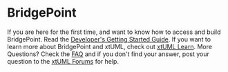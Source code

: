 BridgePoint
============
If you are here for the first time, and want to know how to access and build BridgePoint.  Read the [Developer's Getting Started Guide](https://github.com/xtuml/bridgepoint/blob/master/doc-bridgepoint/process/Developer%20Getting%20Started%20Guide.md).  If you want to learn more about BridgePoint and xtUML, check out [xtUML Learn](https://xtuml.org/learn/).  More Questions? Check the [FAQ](https://github.com/xtuml/bridgepoint/blob/master/doc-bridgepoint/process/FAQ.md) and if you don't find your answer, post your question to the [xtUML Forums](https://xtuml.org/community/forum/xtuml-forum/) for help.
